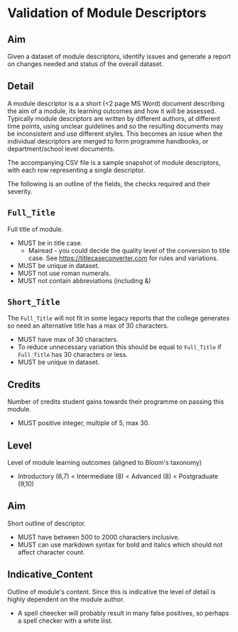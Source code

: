 # Validation of Module Descriptors

## Aim

Given a dataset of module descriptors, identify issues and generate a report on changes needed and status of the overall dataset. 

## Detail

A module descriptor is a a short (<2 page MS Word) document describing the aim of a module, its learning outcomes and how it will be assessed. Typically module descriptors are written by different authors, at different time points, using unclear guidelines and so the resulting documents may be inconsistent and use different styles. This becomes an issue when the individual descriptors are merged to form programme handbooks, or department/school level documents.

The accompanying CSV file is a sample snapshot of module descriptors, with each row representing a single descriptor.

The following is an outline of the fields, the checks required and their severity.

## `Full_Title`

Full title of module.

 * MUST be in title case. 
    * Mairead - you could decide the quality level of the conversion to title case. See https://titlecaseconverter.com for rules and variations.
 * MUST be unique in dataset.
 * MUST not use roman numerals.
 * MUST not contain abbreviations (including &)

## `Short_Title`

The `Full_Title` will not fit in some legacy reports that the college generates so need an alternative title has a max of 30 characters.

 * MUST have max of 30 characters.
 * To reduce unnecessary variation this should be equal to `Full_Title` if `Full_Title` has 30 characters or less.
 * MUST be unique in dataset.

## Credits

Number of credits student gains towards their programme on passing this module.

 * MUST positive integer, multiple of 5, max 30.

## Level

Level of module learning outcomes (aligned to Bloom's taxonomy)

 * Introductory (6,7) < Intermediate (8) < Advanced (8) < Postgraduate (9,10)

## Aim 

Short outline of descriptor. 
 
 * MUST have between 500 to 2000 characters inclusive.
 * MUST can use markdown syntax for bold and italics which should not affect character count. 


## Indicative_Content

Outline of module's content. Since this is indicative the level of detail is highly dependent on the module author.

 * A spell cheecker will probably result in many false positives, so perhaps a spell checker with a white liist.

